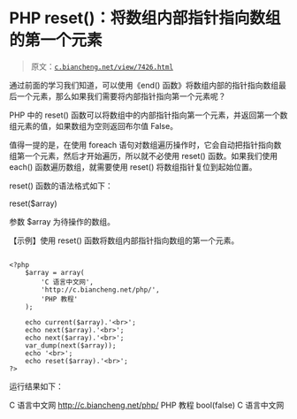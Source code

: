 # PHP reset()：将数组内部指针指向数组的第一个元素

> 原文：[`c.biancheng.net/view/7426.html`](http://c.biancheng.net/view/7426.html)

通过前面的学习我们知道，可以使用《end() 函数》将数组内部的指针指向数组最后一个元素，那么如果我们需要将内部指针指向第一个元素呢？

PHP 中的 reset() 函数可以将数组中的内部指针指向第一个元素，并返回第一个数组元素的值，如果数组为空则返回布尔值 False。

值得一提的是，在使用 foreach 语句对数组遍历操作时，它会自动把指针指向数组第一个元素，然后才开始遍历，所以就不必使用 reset() 函数。如果我们使用 each() 函数遍历数组，就需要使用 reset() 将数组指针复位到起始位置。

reset() 函数的语法格式如下：

reset($array)

参数 $array 为待操作的数组。

【示例】使用 reset() 函数将数组内部指针指向数组的第一个元素。

```

<?php
    $array = array(
        'C 语言中文网',
        'http://c.biancheng.net/php/',
        'PHP 教程'
    );

    echo current($array).'<br>';
    echo next($array).'<br>';
    echo next($array).'<br>';
    var_dump(next($array));
    echo '<br>';
    echo reset($array).'<br>';
?>
```

运行结果如下：

C 语言中文网
http://c.biancheng.net/php/
PHP 教程
bool(false)
C 语言中文网